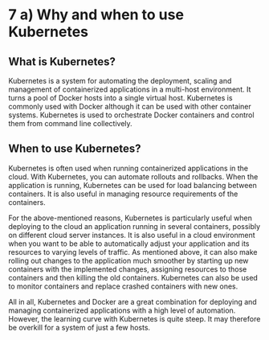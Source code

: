 # 7 a) Why and when to use Kubernetes

## What is Kubernetes?

Kubernetes is a system for automating the deployment, scaling and management of containerized applications in a multi-host environment. It turns a pool of Docker hosts into a single virtual host. Kubernetes is commonly used with Docker although it can be used with other container systems. Kubernetes is used to orchestrate Docker containers and control them from command line collectively.

## When to use Kubernetes?

Kubernetes is often used when running containerized applications in the cloud. With Kubernetes, you can automate rollouts and rollbacks. When the application is running, Kubernetes can be used for load balancing between containers. It is also useful in managing resource requirements of the containers. 

For the above-mentioned reasons, Kubernetes is particularly useful when deploying to the cloud an application running in several containers, possibly on different cloud server instances. It is also useful in a cloud environment when you want to be able to automatically adjust your application and its resources to varying levels of traffic. As mentioned above, it can also make rolling out changes to the application much smoother by starting up new containers with the implemented changes, assigning resources to those containers and then killing the old containers. Kubernetes can also be used to monitor containers and replace crashed containers with new ones. 

All in all, Kubernetes and Docker are a great combination for deploying and managing containerized applications with a high level of automation. However, the learning curve with Kubernetes is quite steep. It may therefore be overkill for a system of just a few hosts.
